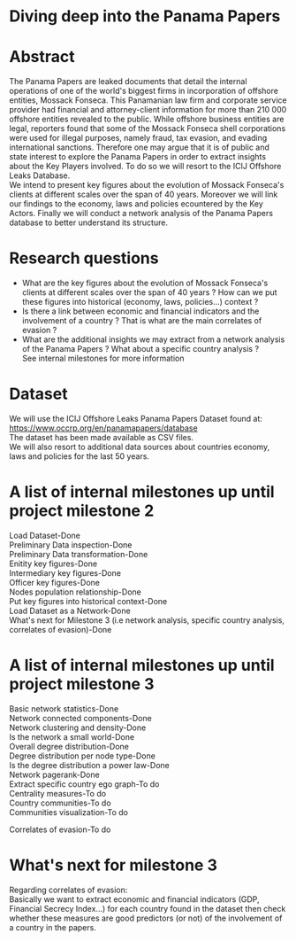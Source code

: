 # Diving deep into the Panama Papers

# Abstract
The Panama Papers are leaked documents that detail the internal operations of one of the world's biggest firms in incorporation of offshore entities, Mossack Fonseca. This Panamanian law firm and corporate service provider had financial and attorney-client information for more than 210 000 offshore entities revealed to the public. While offshore business entities are legal, reporters found that some of the Mossack Fonseca shell corporations were used for illegal purposes, namely fraud, tax evasion, and evading international sanctions.
Therefore one may argue that it is of public and state interest to explore the Panama Papers in order to extract insights about the Key Players involved. To do so we will resort to the ICIJ Offshore Leaks Database.  
We intend to present key figures about the evolution of Mossack Fonseca's clients at different scales over the span of 40 years. Moreover we will link our findings to the economy, laws and policies ecountered by the Key Actors. Finally we will conduct a network analysis of the Panama Papers database to better understand its structure.

# Research questions
- What are the key figures about the evolution of Mossack Fonseca's clients at different scales over the span of 40 years ? How can we put these figures into historical (economy, laws, policies...) context ?
- Is there a link between economic and financial indicators and the involvement of a country ? That is what are the main correlates of evasion ?
- What are the additional insights we may extract from a network analysis of the Panama Papers ? What about a specific country analysis ?  
See internal milestones for more information
  
# Dataset
We will use the ICIJ Offshore Leaks Panama Papers Dataset found at: https://www.occrp.org/en/panamapapers/database  
The dataset has been made available as CSV files.  
We will also resort to additional data sources about countries economy, laws and policies for the last 50 years.

# A list of internal milestones up until project milestone 2

Load Dataset-Done  
Preliminary Data inspection-Done  
Preliminary Data transformation-Done  
Enitity key figures-Done  
Intermediary key figures-Done  
Officer key figures-Done  
Nodes population relationship-Done  
Put key figures into historical context-Done  
Load Dataset as a Network-Done    
What's next for Milestone 3 (i.e network analysis, specific country analysis, correlates of evasion)-Done

# A list of internal milestones up until project milestone 3
Basic network statistics-Done  
Network connected components-Done   
Network clustering and density-Done  
Is the network a small world-Done  
Overall degree distribution-Done  
Degree distribution per node type-Done  
Is the degree distribution a power law-Done  
Network pagerank-Done  
Extract specific country ego graph-To do  
Centrality measures-To do  
Country communities-To do  
Communities visualization-To do  
  
Correlates of evasion-To do

# What's next for milestone 3

Regarding correlates of evasion:  
Basically we want to extract economic and financial indicators (GDP, Financial Secrecy Index...) for each country found in the dataset then check whether these measures are good predictors (or not) of the involvement of a country in the papers.
